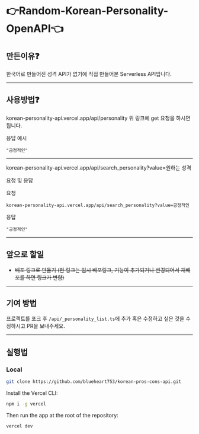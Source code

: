 # 👉Random-Korean-Personality-OpenAPI👈

## 만든이유❓

한국어로 만들어진 성격 API가 없기에 직접 만들어본 Serverless API입니다.

---

## 사용방법❓

korean-personality-api.vercel.app/api/personality
위 링크에 get 요청을 하시면 됩니다.

응답 예시

```
"긍정적인"
```

---

korean-personality-api.vercel.app/api/search_personality?value=원하는 성격

요청 및 응답

요청

```
korean-personality-api.vercel.app/api/search_personality?value=긍정적인
```

응답

```
"긍정적인"
```

---

## 앞으로 할일

- ~~배포 링크로 만들기 (현 링크는 임시 배포링크, 기능이 추가되거나 변경되어서 재배포를 하면 링크가 변함)~~

---

## 기여 방법

프로젝트를 포크 후 `/api/_personality_list.ts`에 추가 혹은 수정하고 싶은 것을 수정하시고 PR을 보내주세요.

---

## 실행법

### Local

```bash
git clone https://github.com/blueheart753/korean-pros-cons-api.git
```

Install the Vercel CLI:

```bash
npm i -g vercel
```

Then run the app at the root of the repository:

```bash
vercel dev
```
